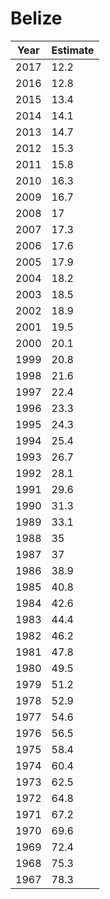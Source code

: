 # Belize

| Year | Estimate |
| ---- | -------- |
| 2017 | 12.2 |
| 2016 | 12.8 |
| 2015 | 13.4 |
| 2014 | 14.1 |
| 2013 | 14.7 |
| 2012 | 15.3 |
| 2011 | 15.8 |
| 2010 | 16.3 |
| 2009 | 16.7 |
| 2008 | 17 |
| 2007 | 17.3 |
| 2006 | 17.6 |
| 2005 | 17.9 |
| 2004 | 18.2 |
| 2003 | 18.5 |
| 2002 | 18.9 |
| 2001 | 19.5 |
| 2000 | 20.1 |
| 1999 | 20.8 |
| 1998 | 21.6 |
| 1997 | 22.4 |
| 1996 | 23.3 |
| 1995 | 24.3 |
| 1994 | 25.4 |
| 1993 | 26.7 |
| 1992 | 28.1 |
| 1991 | 29.6 |
| 1990 | 31.3 |
| 1989 | 33.1 |
| 1988 | 35 |
| 1987 | 37 |
| 1986 | 38.9 |
| 1985 | 40.8 |
| 1984 | 42.6 |
| 1983 | 44.4 |
| 1982 | 46.2 |
| 1981 | 47.8 |
| 1980 | 49.5 |
| 1979 | 51.2 |
| 1978 | 52.9 |
| 1977 | 54.6 |
| 1976 | 56.5 |
| 1975 | 58.4 |
| 1974 | 60.4 |
| 1973 | 62.5 |
| 1972 | 64.8 |
| 1971 | 67.2 |
| 1970 | 69.6 |
| 1969 | 72.4 |
| 1968 | 75.3 |
| 1967 | 78.3 |